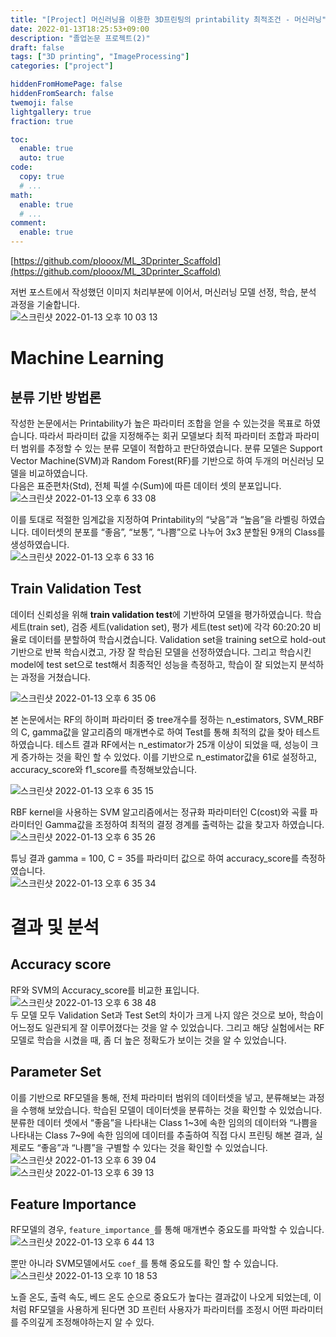 ```yaml
---
title: "[Project] 머신러닝을 이용한 3D프린팅의 printability 최적조건 - 머신러닝"
date: 2022-01-13T18:25:53+09:00
description: "졸업논문 프로젝트(2)"
draft: false
tags: ["3D printing", "ImageProcessing"]
categories: ["project"]

hiddenFromHomePage: false
hiddenFromSearch: false
twemoji: false
lightgallery: true
fraction: true

toc:
  enable: true
  auto: true
code:
  copy: true
  # ...
math:
  enable: true
  # ...
comment:
  enable: true
---
```

<!--more-->

[https://github.com/plooox/ML_3Dprinter_Scaffold](https://github.com/plooox/ML_3Dprinter_Scaffold)  

저번 포스트에서 작성했던 이미지 처리부분에 이어서, 머신러닝 모델 선정, 학습, 분석 과정을 기술합니다.  
![스크린샷 2022-01-13 오후 10 03 13](https://user-images.githubusercontent.com/82520143/149335249-fee1706c-11a4-4b07-9a6a-30489d028309.png)

# Machine Learning

## 분류 기반 방법론

작성한 논문에서는 Printability가 높은 파라미터 조합을 얻을 수 있는것을 목표로 하였습니다. 따라서 파라미터 값을 지정해주는 회귀 모델보다 최적 파라미터 조합과 파라미터 범위를 추정할 수 있는 분류 모델이 적합하고 판단하였습니다. 분류 모델은 Support Vector Machine(SVM)과 Random Forest(RF)를 기반으로 하여 두개의 머신러닝 모델을 비교하였습니다.  
다음은 표준편차(Std), 전체 픽셀 수(Sum)에 따른 데이터 셋의 분포입니다.  
![스크린샷 2022-01-13 오후 6 33 08](https://user-images.githubusercontent.com/82520143/149303766-e6a24e5c-f1d6-4d4f-99a7-088174856691.png) 

이를 토대로 적절한 임계값을 지정하여 Printability의 “낮음”과 “높음”을 라벨링 하였습니다. 데이터셋의 분포를 “좋음”, “보통”, “나쁨”으로 나누어 3x3 분할된 9개의 Class를 생성하였습니다.  
![스크린샷 2022-01-13 오후 6 33 16](https://user-images.githubusercontent.com/82520143/149303786-53ad6a7b-c67c-47d2-8900-de06c6deb5c6.png) 

##  Train Validation Test
데이터 신뢰성을 위해 **train validation test**에 기반하여 모델을 평가하였습니다. 학습 세트(train set), 검증 세트(validation set), 평가 세트(test set)에 각각 60:20:20 비율로 데이터를 분할하여 학습시켰습니다. Validation set을 training set으로 hold-out 기반으로 반복 학습시켰고, 가장 잘 학습된 모델을 선정하였습니다. 그리고  학습시킨 model에 test set으로 test해서 최종적인 성능을 측정하고, 학습이 잘 되었는지 분석하는 과정을 거쳤습니다.  

![스크린샷 2022-01-13 오후 6 35 06](https://user-images.githubusercontent.com/82520143/149304147-c3f386b6-3505-4b90-be64-09d5aed1f1af.png)  

본 논문에서는 RF의 하이퍼 파라미터 중 tree개수를 정하는 n_estimators, SVM_RBF의 C, gamma값을 알고리즘의 매개변수로 하여 Test를 통해 최적의 값을 찾아 테스트 하였습니다. 테스트 결과 RF에서는 n_estimator가 25개 이상이 되었을 때, 성능이 크게 증가하는 것을 확인 할 수 있었다. 이를 기반으로 n_estimator값을 61로 설정하고, accuracy_score와 f1_score를 측정해보았습니다.

![스크린샷 2022-01-13 오후 6 35 15](https://user-images.githubusercontent.com/82520143/149304178-2ba5bcea-8c5c-47c1-8852-bb48f69e8238.png)  

RBF kernel을 사용하는 SVM 알고리즘에서는 정규화 파라미터인 C(cost)와 곡률 파라미터인 Gamma값을 조정하여 최적의 결정 경계를 출력하는 값을 찾고자 하였습니다.  
![스크린샷 2022-01-13 오후 6 35 26](https://user-images.githubusercontent.com/82520143/149304202-215a6421-8e45-4a25-8413-360239debfdc.png)  

튜닝 결과 gamma = 100, C = 35를 파라미터 값으로 하여 accuracy_score를 측정하였습니다.  
![스크린샷 2022-01-13 오후 6 35 34](https://user-images.githubusercontent.com/82520143/149304223-7178d35f-393e-4b06-84cd-0d475a085d51.png) 

# 결과 및 분석

## Accuracy score
RF와 SVM의 Accuracy_score를 비교한 표입니다.
![스크린샷 2022-01-13 오후 6 38 48](https://user-images.githubusercontent.com/82520143/149304816-023f36d4-a40f-4303-bb66-87a112726847.png)  
두 모델 모두 Validation Set과  Test  Set의 차이가 크게 나지 않은 것으로 보아, 학습이 어느정도 일관되게 잘 이루어졌다는 것을 알 수 있었습니다. 그리고 해당 실험에서는 RF모델로 학습을 시켰을 때, 좀 더 높은 정확도가 보이는 것을 알 수 있었습니다.

## Parameter Set  
이를 기반으로 RF모델을 통해, 전체 파라미터 범위의 데이터셋을 넣고, 분류해보는 과정을 수행해 보았습니다. 학습된 모델이 데이터셋을 분류하는 것을 확인할 수 있었습니다. 분류한 데이터 셋에서 “좋음”을 나타내는 Class 1~3에 속한 임의의 데이터와 “나쁨을 나타내는 Class 7~9에 속한 임의에 데이터를 추출하여 직접 다시 프린팅 해본 결과, 실제로도 “좋음”과 “나쁨”을 구별할 수 있다는 것을 확인할 수 있었습니다.  
![스크린샷 2022-01-13 오후 6 39 04](https://user-images.githubusercontent.com/82520143/149304869-4ce8480e-10dc-4737-9019-5603a9572f65.png)  
![스크린샷 2022-01-13 오후 6 39 13](https://user-images.githubusercontent.com/82520143/149304899-57833881-3a90-4b5c-8411-f2901d8bee0a.png)  

## Feature Importance
RF모델의 경우, ```feature_importance_```를 통해 매개변수 중요도를 파악할 수 있습니다.   
![스크린샷 2022-01-13 오후 6 44 13](https://user-images.githubusercontent.com/82520143/149305765-7c44a980-d5a3-48e7-8b8e-1b995e6e6720.png)

뿐만 아니라 SVM모델에서도 ```coef_```를 통해 중요도를 확인 할 수 있습니다.
![스크린샷 2022-01-13 오후 10 18 53](https://user-images.githubusercontent.com/82520143/149337449-be4e1bac-c256-4052-a831-8b64feabee46.png)
  
노즐 온도, 출력 속도, 베드 온도 순으로 중요도가 높다는 결과값이 나오게 되었는데, 이처럼 RF모델을 사용하게 된다면 3D 프린터 사용자가 파라미터를 조정시 어떤 파라미터를 주의깊게 조정해야하는지 알 수 있다.  

